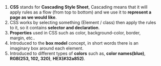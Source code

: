 1. **CSS** stands for **Cascading Style Sheet**, Cascading means that it will apply rules as a flow (from top to bottom) and we use it to **represent a page as we would like**.
2. CSS works by selecting something (Element / class) then apply the rules to it, so it contains **selector and declaration**.
3. **Properties** used in CSS such as color, background-color, border, margin, etc..
4. Introduced to the **box model** concept, in short words there is an imaginary box around each element.
5. Introduced to different types of **colors** such as, **color names(blue)**, **RGB(253, 102, 320)**, **HEX(#32a852)**.